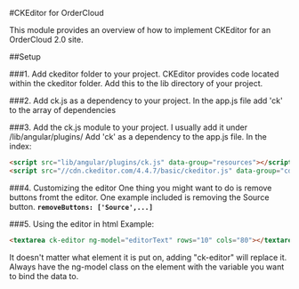 #CKEditor for OrderCloud 

This module provides an overview of how to implement CKEditor for an OrderCloud 2.0 site.

##Setup

###1. Add ckeditor folder to your project.
CKEditor provides code located within the ckeditor folder.
Add this to the lib directory of your project.

###2. Add ck.js as a dependency to your project.
In the app.js file add 'ck' to the array of dependencies

###3. Add the ck.js module to your project.
I usually add it under /lib/angular/plugins/
Add 'ck' as a dependency to the app.js file.
In the index:
```html
<script src="lib/angular/plugins/ck.js" data-group="resources"></script>
<script src="//cdn.ckeditor.com/4.4.7/basic/ckeditor.js" data-group="cdn"></script>
```

###4. Customizing the editor
One thing you might want to do is remove buttons fromt the editor. One example included is removing the Source button.
**`removeButtons: ['Source',...]`**

###5. Using the editor in html
Example:
```html
<textarea ck-editor ng-model="editorText" rows="10" cols="80"></textarea>
```
It doesn't matter what element it is put on, adding "ck-editor" will replace it. Always have the ng-model class on the element with the variable you want to bind the data to.
